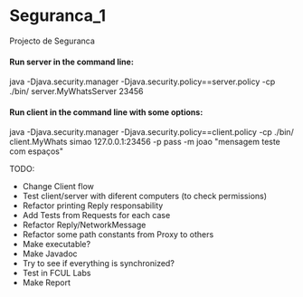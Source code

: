 # Seguranca_1
Projecto de Seguranca


#### Run server in the command line:
java -Djava.security.manager -Djava.security.policy==server.policy -cp ./bin/ server.MyWhatsServer 23456

#### Run client in the command line with some options:
java -Djava.security.manager -Djava.security.policy==client.policy -cp ./bin/ client.MyWhats simao 127.0.0.1:23456 -p pass -m joao "mensagem teste com espaços"

TODO:
- Change Client flow
- Test client/server with diferent computers (to check permissions)
- Refactor printing Reply responsability
- Add Tests from Requests for each case
- Refactor Reply/NetworkMessage
- Refactor some path constants from Proxy to others
- Make executable?
- Make Javadoc
- Try to see if everything is synchronized?
- Test in FCUL Labs
- Make Report